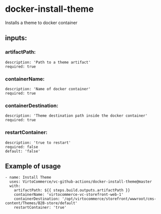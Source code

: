 # docker-install-theme

Installs a theme to docker container

## inputs:
###  artifactPath:
    description: 'Path to a theme artifact'
    required: true
###  containerName:
    description: 'Name of docker container'
    required: true
###  containerDestination:
    description: 'Theme destination path inside the docker container'
    required: true
###  restartContainer:
    description: 'true to restart'
    required: false
    default: 'false'

## Example of usage

```
- name: Install Theme
  uses: VirtoCommerce/vc-github-actions/docker-install-theme@master
  with:
    artifactPath: ${{ steps.build.outputs.artifactPath }}
    containerName: 'virtocommerce-vc-storefront-web-1'
    containerDestination: '/opt/virtocommerce/storefront/wwwroot/cms-content/Themes/B2B-store/default'
    restartContainer: 'true'
```